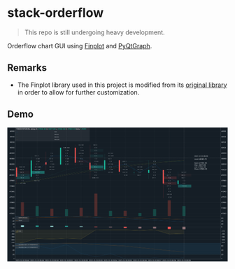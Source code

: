 # stack-orderflow

> This repo is still undergoing heavy development.

Orderflow chart GUI using [Finplot](https://github.com/highfestiva/finplot) and [PyQtGraph](https://github.com/pyqtgraph/pyqtgraph).

## Remarks

- The Finplot library used in this project is modified from its [original library](https://github.com/highfestiva/finplot) in order to allow for further customization.

## Demo

![Demo](img/demo.png "Demo")